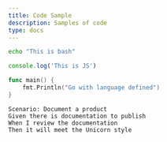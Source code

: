 ```yaml
---
title: Code Sample
description: Samples of code
type: docs
---
```


<!--
In certain instances a markdown viewer may not display due to
the '---' frontmatter block above. If you're one of those edge
cases enclose the frontmatter at the top of this file entirely
within a comment block just like this comment.
-->

```bash
echo "This is bash"
```

```javascript
console.log('This is JS')
```

```go
func main() {
    fmt.Println("Go with language defined")
}
```

```gherkin
Scenario: Document a product
Given there is documentation to publish
When I review the documentation
Then it will meet the Unicorn style
```